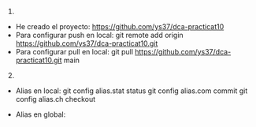 1. 
- He creado el proyecto: https://github.com/ys37/dca-practicat10
- Para configurar push en local: git remote add origin https://github.com/ys37/dca-practicat10.git
- Para configurar pull en local: git pull https://github.com/ys37/dca-practicat10.git main

2. 
- Alias en local:
git config alias.stat status
git config alias.com commit
git config alias.ch checkout

- Alias en global:


